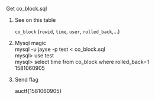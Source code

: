 Get co_block.sql

1.  See on this table 

    `co_block` (`rowid`, `time`, `user`, `rolled_back`,...)

2.  Mysql magic<br/>
    mysql -u jayse -p test < co_block.sql<br/>
    mysql> use test<br/>
    mysql> select time from co_block where rolled_back=1<br/>
    1581060905<br/>

3.  Send flag<br/>

    auctf{1581060905}
